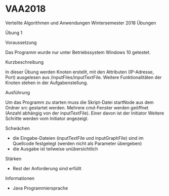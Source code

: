 # VAA2018
Verteilte Algorithmen und Anwendungen Wintersemester 2018 Übungen


Übung 1


Voraussetzung

Das Programm wurde nur unter Betriebssystem Windows 10 getestet.


Kurzbeschreibung

In dieser Übung werden Knoten erstellt, mit den Attributen (IP-Adresse, Port) ausgelesen aus /inputFiles/inputTextFile.
Weitere Funktionalitäten der Knoten stehen in der Aufgabenstellung.


Ausführung

Um das Programm zu starten muss die Skript-Datei startNode aus dem Ordner src gestartet werden.
Mehrere cmd-Fenster werden geöffnet (Anzahl abhängig von der inputTextFile). Einer davon ist der Initiator
Weitere Schritte werden vom Initiator angezeigt.


Schwächen

- die Eingabe-Dateien (inputTextFile und inputGraphFile) sind im Quellcode festgelegt (werden nicht als Parameter übergeben)
- die Ausgabe ist teilweise unübersichtlich


Stärken

- Rest der Anforderung sind erfüllt


Informationen

- Java Programmiersprache
